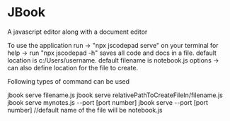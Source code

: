 # JBook
A javascript editor along with a document editor

To use the application run -> "npx jscodepad serve" on your terminal
for help -> run "npx jscodepad -h"
saves all code and docs in a file. default location is c:/Users/username.
default filename is notebook.js
options -> can also define location for the file to create.

Following types of command can be used

jbook serve filename.js
jbook serve relativePathToCreateFileIn/filename.js
jbook serve mynotes.js --port [port number]
jbook serve --port [port number] //default name of the file will be notebook.js
